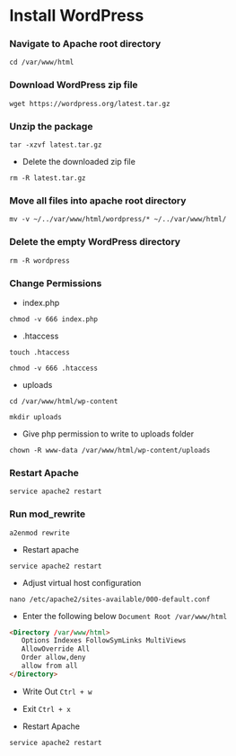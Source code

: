 # Install WordPress

### Navigate to Apache root directory

```shell
cd /var/www/html
```

### Download WordPress zip file

```shell
wget https://wordpress.org/latest.tar.gz
```

### Unzip the package

```shell
tar -xzvf latest.tar.gz
```

- Delete the downloaded zip file

```shell
rm -R latest.tar.gz
```

### Move all files into apache root directory

```shell
mv -v ~/../var/www/html/wordpress/* ~/../var/www/html/
```

### Delete the empty WordPress directory

```shell
rm -R wordpress
```

### Change Permissions

- index.php

```shell
chmod -v 666 index.php
```

- .htaccess

```shell
touch .htaccess
```

```shell
chmod -v 666 .htaccess
```

- uploads

```shell
cd /var/www/html/wp-content
```

```
mkdir uploads
```

- Give php permission to write to uploads folder

```shell
chown -R www-data /var/www/html/wp-content/uploads
```

### Restart Apache

```shell
service apache2 restart
```

### Run mod_rewrite

```shell
a2enmod rewrite
```

- Restart apache

```shell
service apache2 restart
```

- Adjust virtual host configuration

```shell
nano /etc/apache2/sites-available/000-default.conf
```

- Enter the following below `Document Root /var/www/html`

```html
<Directory /var/www/html>
   Options Indexes FollowSymLinks MultiViews
   AllowOverride All
   Order allow,deny
   allow from all
</Directory>
```

- Write Out `Ctrl + w`

- Exit `Ctrl + x`

- Restart Apache

```shell
service apache2 restart
```
